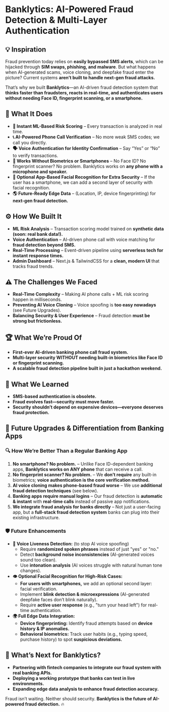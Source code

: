 # **Banklytics: AI-Powered Fraud Detection & Multi-Layer Authentication**

## **💡 Inspiration**

Fraud prevention today relies on **easily bypassed SMS alerts**, which can be hijacked through **SIM swaps, phishing, and malware**. But what happens when AI-generated scams, voice cloning, and deepfake fraud enter the picture? Current systems **aren’t built to handle next-gen fraud attacks.**

That’s why we built **Banklytics**—an AI-driven fraud detection system that **thinks faster than fraudsters, reacts in real-time, and authenticates users without needing Face ID, fingerprint scanning, or a smartphone.**

## **🔐 What It Does**

- **🚀 Instant ML-Based Risk Scoring** – Every transaction is analyzed in real time.
- **📞 AI-Powered Phone Call Verification** – No more weak SMS codes; we call you directly.
- **🗣 Voice Authentication for Identity Confirmation** – Say “Yes” or “No” to verify transactions.
- **📡 Works Without Biometrics or Smartphones** – No Face ID? No fingerprint scanner? No problem. Banklytics works on **any phone with a microphone and speaker.**
- **📲 Optional App-Based Facial Recognition for Extra Security** – If the user has a smartphone, we can add a second layer of security with facial recognition.
- **🌎 Future-Ready Edge Data** – (Location, IP, device fingerprinting) for **next-gen fraud detection.**

## **⚙️ How We Built It**

- **ML Risk Analysis** – Transaction scoring model trained on **synthetic data (soon: real bank data!).**
- **Voice Authentication** – AI-driven phone call with voice matching for **fraud detection beyond SMS.**
- **Real-Time Processing** – Event-driven pipeline using **serverless tech for instant response times.**
- **Admin Dashboard** – Next.js & TailwindCSS for a **clean, modern UI** that tracks fraud trends.

## **⚠️ The Challenges We Faced**

- **Real-Time Complexity** – Making AI phone calls + ML risk scoring happen in milliseconds.
- **Preventing AI Voice Cloning** – Voice spoofing is **too easy nowadays** (see Future Upgrades).
- **Balancing Security & User Experience** – Fraud detection **must be strong but frictionless.**

## **🏆 What We’re Proud Of**

- **First-ever AI-driven banking phone call fraud system.**
- **Multi-layer security WITHOUT needing built-in biometrics like Face ID or fingerprint scanning.**
- **A scalable fraud detection pipeline built in just a hackathon weekend.**

## **🤯 What We Learned**

- **SMS-based authentication is obsolete.**
- **Fraud evolves fast—security must move faster.**
- **Security shouldn’t depend on expensive devices—everyone deserves fraud protection.**

## **🚀 Future Upgrades & Differentiation from Banking Apps**

### **🔍 How We’re Better Than a Regular Banking App**

1. **No smartphone? No problem.** – Unlike Face ID-dependent banking apps, **Banklytics works on ANY phone** that can receive a call.
2. **No fingerprint scanner? No problem.** – We **don’t require** any built-in biometrics; **voice authentication is the core verification method.**
3. **AI voice cloning makes phone-based fraud worse** – We use **additional fraud detection techniques** (see below).
4. **Banking apps require manual logins** – Our fraud detection is **automatic & instant** with **real-time calls** instead of passive app notifications.
5. **We integrate fraud analysis for banks directly** – Not just a user-facing app, but a **full-stack fraud detection system** banks can plug into their existing infrastructure.

### **🛡 Future Enhancements**

- **🔬 Voice Liveness Detection:** (to stop AI voice spoofing)
  - Require **randomized spoken phrases** instead of just "yes" or "no."
  - Detect **background noise inconsistencies** (AI-generated voices sound too clean).
  - Use **intonation analysis** (AI voices struggle with natural human tone changes).
- **👁 Optional Facial Recognition for High-Risk Cases:**
  - **For users with smartphones,** we add an optional second layer: facial verification.
  - Implement **blink detection & microexpressions** (AI-generated deepfake faces don’t blink naturally).
  - Require **active user response** (e.g., "turn your head left") for real-time authentication.
- **🌍 Full Edge Data Integration:**
  - **Device fingerprinting:** Identify fraud attempts based on **device history & IP anomalies.**
  - **Behavioral biometrics:** Track user habits (e.g., typing speed, purchase history) to spot **suspicious deviations.**

## **💭 What’s Next for Banklytics?**

- **Partnering with fintech companies to integrate our fraud system with real banking APIs.**
- **Deploying a working prototype that banks can test in live environments.**
- **Expanding edge data analysis to enhance fraud detection accuracy.**

Fraud isn’t waiting. Neither should security. **Banklytics is the future of AI-powered fraud detection.** 🔥
